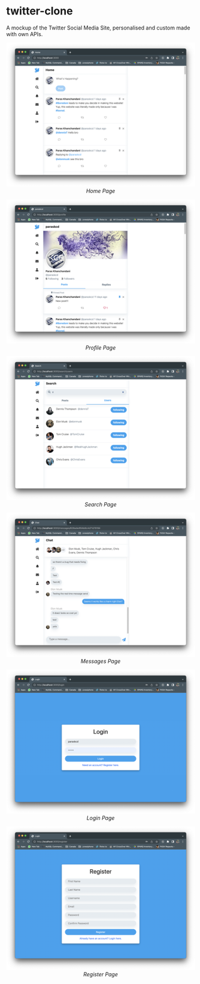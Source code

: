 # twitter-clone

A mockup of the Twitter Social Media Site, personalised and custom made with own APIs.

<p align="center"><img alt="Home Preview" src="https://raw.githubusercontent.com/paraskcd1315/twitter-clone/main/previews/homePreview.png"/><br/><i>Home Page</i></p>

<p align="center"><img alt="Profile Preview" src="https://raw.githubusercontent.com/paraskcd1315/twitter-clone/main/previews/profilePreview.png"/><br/><i>Profile Page</i></p>

<p align="center"><img alt="Search Preview" src="https://raw.githubusercontent.com/paraskcd1315/twitter-clone/main/previews/searchPreview.png"/><br/><i>Search Page</i></p>

<p align="center"><img alt="Messages Preview" src="https://raw.githubusercontent.com/paraskcd1315/twitter-clone/main/previews/messagesPreview.png"/><br/><i>Messages Page</i></p>

<p align="center"><img alt="Login Preview" src="https://raw.githubusercontent.com/paraskcd1315/twitter-clone/main/previews/loginPreview.png"/><br/><i>Login Page</i></p>

<p align="center"><img alt="Register Preview" src="https://raw.githubusercontent.com/paraskcd1315/twitter-clone/main/previews/registerPreview.png"/><br/><i>Register Page</i></p>
